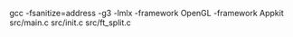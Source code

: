 gcc -fsanitize=address -g3 -lmlx -framework OpenGL -framework Appkit src/main.c src/init.c src/ft_split.c
